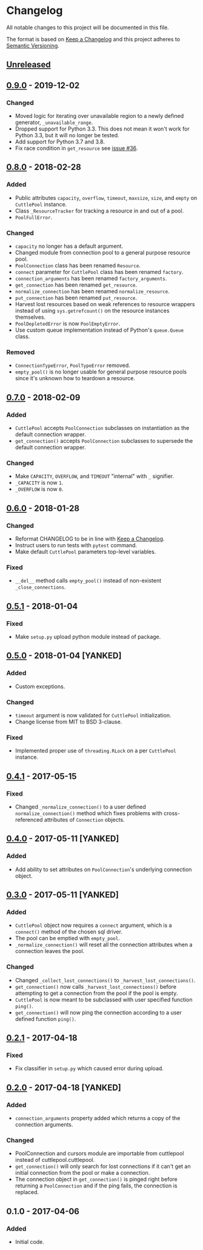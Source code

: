 # Changelog
All notable changes to this project will be documented in this file.

The format is based on [Keep a Changelog](http://keepachangelog.com) and this
project adheres to [Semantic Versioning](http://semver.org).

## [Unreleased]

## [0.9.0] - 2019-12-02
### Changed
- Moved logic for iterating over unavailable region to a newly defined
  generator, `_unavailable_range`.
- Dropped support for Python 3.3. This does not mean it won't work for Python
  3.3, but it will no longer be tested.
- Add support for Python 3.7 and 3.8.
- Fix race condition in `get_resource` see [issue #36](https://github.com/smitchell556/cuttlepool/issues/36).

## [0.8.0] - 2018-02-28
### Added
- Public attributes `capacity`, `overflow`, `timeout`, `maxsize`, `size`, and
  `empty` on `CuttlePool` instance.
- Class `_ResourceTracker` for tracking a resource in and out of a pool.
- `PoolFullError`.

### Changed
- `capacity` no longer has a default argument.
- Changed module from connection pool to a general purpose resource pool.
- `PoolConnection` class has been renamed `Resource`.
- `connect` parameter for `CuttlePool` class has been renamed `factory`.
- `connection_arguments` has been renamed `factory_arguments`.
- `get_connection` has been renamed `get_resource`.
- `normalize_connection` has been renamed `normalize_resource`.
- `put_connection` has been renamed `put_resource`.
- Harvest lost resources based on weak references to resource wrappers instead
  of using `sys.getrefcount()` on the resource instances themselves.
- `PoolDepletedError` is now `PoolEmptyError`.
- Use custom queue implementation instead of Python's `queue.Queue` class.

### Removed
- `ConnectionTypeError`, `PoolTypeError` removed.
- `empty_pool()` is no longer usable for general purpose resource pools since
  it's unknown how to teardown a resource.

## [0.7.0] - 2018-02-09
### Added
- `CuttlePool` accepts `PoolConnection` subclasses on instantiation as the
  default connection wrapper.
- `get_connection()` accepts `PoolConnection` subclasses to supersede the
  default connection wrapper.

### Changed
- Make `CAPACITY`, `OVERFLOW`, and `TIMEOUT` "internal" with `_` signifier.
- `_CAPACITY` is now `1`.
- `_OVERFLOW` is now `0`.

## [0.6.0] - 2018-01-28
### Changed
- Reformat CHANGELOG to be in line with [Keep a
  Changelog](https://keepachangelog.com).
- Instruct users to run tests with `pytest` command.
- Make default `CuttlePool` parameters top-level variables.

### Fixed
- `__del__` method calls `empty_pool()` instead of non-existent
  `_close_connections`.

## [0.5.1] - 2018-01-04
### Fixed
- Make `setup.py` upload python module instead of package.

## [0.5.0] - 2018-01-04 [YANKED]
### Added
- Custom exceptions.

### Changed
- `timeout` argument is now validated for `CuttlePool` initialization.
- Change license from MIT to BSD 3-clause.

### Fixed
- Implemented proper use of `threading.RLock` on a per `CuttlePool`
  instance.

## [0.4.1] - 2017-05-15
### Fixed
- Changed `_normalize_connection()` to a user defined
  `normalize_connection()` method which fixes problems with cross-referenced
  attributes of `Connection` objects.

## [0.4.0] - 2017-05-11 [YANKED]
### Added
- Add ability to set attributes on `PoolConnection`'s underlying connection
  object.

## [0.3.0] - 2017-05-11 [YANKED]
### Added
- `CuttlePool` object now requires a `connect` argument, which is a
  `connect()` method of the chosen sql driver.
- The pool can be emptied with `empty_pool`.
- `_normalize_connection()` will reset all the connection attributes when a
  connection leaves the pool.

### Changed
- Changed `_collect_lost_connections()` to `_harvest_lost_connections()`.
- `get_connection()` now calls `_harvest_lost_connections()` before
  attempting to get a connection from the pool if the pool is empty.
- `CuttlePool` is now meant to be subclassed with user specified function
  `ping()`.
- `get_connection()` will now ping the connection according to a user defined
  function `ping()`.

## [0.2.1] - 2017-04-18
### Fixed
- Fix classifier in `setup.py` which caused error during upload.

## [0.2.0] - 2017-04-18 [YANKED]
### Added
- `connection_arguments` property added which returns a copy of the connection
  arguments.

### Changed
- PoolConnection and cursors module are importable from cuttlepool instead of
  cuttlepool.cuttlepool.
- `get_connection()` will only search for lost connections if it can't get an
  initial connection from the pool or make a connection.
- The connection object in `get_connection()` is pinged right before
  returning a `PoolConnection` and if the ping fails, the connection is
  replaced.

## 0.1.0 - 2017-04-06
### Added
- Initial code.

[Unreleased]: https://github.com/smitchell556/cuttlepool/compare/v0.9.0...HEAD
[0.9.0]: https://github.com/smitchell556/cuttlepool/compare/v0.8.0...v0.9.0
[0.8.0]: https://github.com/smitchell556/cuttlepool/compare/v0.7.0...v0.8.0
[0.7.0]: https://github.com/smitchell556/cuttlepool/compare/v0.6.0...v0.7.0
[0.6.0]: https://github.com/smitchell556/cuttlepool/compare/v0.5.1...v0.6.0
[0.5.1]: https://github.com/smitchell556/cuttlepool/compare/v0.5.0...v0.5.1
[0.5.0]: https://github.com/smitchell556/cuttlepool/compare/v0.4.1...v0.5.0
[0.4.1]: https://github.com/smitchell556/cuttlepool/compare/v0.4.0...v0.4.1
[0.4.0]: https://github.com/smitchell556/cuttlepool/compare/v0.3.0...v0.4.0
[0.3.0]: https://github.com/smitchell556/cuttlepool/compare/v0.2.1...v0.3.0
[0.2.1]: https://github.com/smitchell556/cuttlepool/compare/v0.2.0...v0.2.1
[0.2.0]: https://github.com/smitchell556/cuttlepool/compare/v0.1.0...v0.2.0
